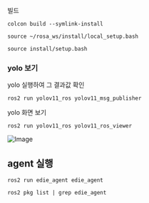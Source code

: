 

빌드 

```
colcon build --symlink-install
```

```
source ~/rosa_ws/install/local_setup.bash

source install/setup.bash
```

### yolo 보기

yolo 실행하여 그 결과값 확인 
```
ros2 run yolov11_ros yolov11_msg_publisher
```


yolo 화면 보기 
```
ros2 run yolov11_ros yolov11_ros_viewer
```

![Image](https://github.com/user-attachments/assets/328525fa-f668-4f3c-8e32-80b5add29f30)


## agent 실행

```
ros2 run edie_agent edie_agent
```

```
ros2 pkg list | grep edie_agent
```